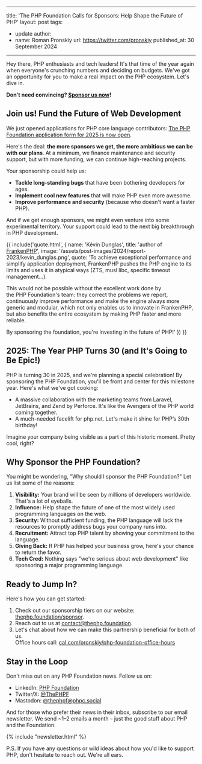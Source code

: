 
---
title: 'The PHP Foundation Calls for Sponsors: Help&nbsp;Shape the Future of PHP'
layout: post
tags:
  - update
author:
  - name: Roman Pronskiy
    url: https://twitter.com/pronskiy 
published_at: 30 September 2024

---

Hey there, PHP enthusiasts and tech leaders\! It's that time of the year again when everyone's crunching numbers and deciding on budgets. We've got an opportunity for you to make a real impact on the PHP ecosystem. Let's dive in.

**Don't need convincing? [Sponsor us now](https://thephp.foundation/sponsor/)!**

## Join us\! Fund the Future of Web Development

We just opened applications for PHP core language contributors: [The PHP Foundation application form for 2025 is now open](https://thephp.foundation/blog/2024/09/17/application-form-2025/).

Here's the deal: **the more sponsors we get, the more ambitious we can be with our plans**. At a minimum, we finance maintenance and security support, but with more funding, we can continue high-reaching projects.

Your sponsorship could help us:

* **Tackle long-standing bugs** that have been bothering developers for ages.
* **Implement cool new features** that will make PHP even more awesome.
* **Improve performance and security** (because who doesn't want a faster PHP).

And if we get enough sponsors, we might even venture into some experimental territory. Your support could lead to the next big breakthrough in PHP development.

{{ include('quote.html', {
name: 'Kévin Dunglas',
title: 'author of [FrankenPHP](https://frankenphp.dev/)',
image: '/assets/post-images/2024/report-2023/kevin_dunglas.png',
quote: 'To achieve exceptional performance and simplify application deployment, FrankenPHP pushes the PHP engine to its limits and uses it in atypical ways (ZTS, musl libc, specific timeout management...). 

This would not be possible without the excellent work done by the&nbsp;PHP&nbsp;Foundation\'s team: they correct the problems we report, continuously improve performance and make the engine always more generic and modular, which not only enables us to innovate in FrankenPHP, but also benefits the entire ecosystem by making PHP faster and more reliable.

By sponsoring the foundation, you\'re investing in the future of PHP!'
}) }}

## 2025: The Year PHP Turns 30 (and It's Going to Be Epic\!)

PHP is turning 30 in 2025, and we're planning a special celebration\! By sponsoring the PHP Foundation, you'll be front and center for this milestone year. Here's what we've got cooking:

* A massive collaboration with the marketing teams from Laravel, JetBrains, and Zend by Perforce. It's like the Avengers of the PHP world coming together.
* A much-needed facelift for php.net. Let's make it shine for PHP’s 30th birthday\!

Imagine your company being visible as a part of this historic moment. Pretty cool, right?

## Why Sponsor the PHP Foundation?

You might be wondering, "Why should I sponsor the PHP Foundation?" Let us list some of the reasons:

1. **Visibility:** Your brand will be seen by millions of developers worldwide. That's a lot of eyeballs.
2. **Influence:** Help shape the future of one of the most widely used programming languages on the web.
3. **Security:** Without sufficient funding, the PHP language will lack the resources to promptly address bugs your company runs into.
4. **Recruitment:** Attract top PHP talent by showing your commitment to the language.
5. **Giving Back:** If PHP has helped your business grow, here's your chance to return the favor.
6. **Tech Cred:** Nothing says "we're serious about web development" like sponsoring a major programming language.

## Ready to Jump In?

Here's how you can get started:

1. Check out our sponsorship tiers on our website: [thephp.foundation/sponsor](https://thephp.foundation/sponsor/).
2. Reach out to us at [contact@thephp.foundation](mailto:contact@thephp.foundation).
3. Let's chat about how we can make this partnership beneficial for both of us.  
   Office hours call: [cal.com/pronskiy/php-foundation-office-hours](http://cal.com/pronskiy/php-foundation-office-hours)

## Stay in the Loop

Don't miss out on any PHP Foundation news. Follow us on:

* LinkedIn: [PHP Foundation](https://www.linkedin.com/company/phpfoundation)
* Twitter/X: [@ThePHPF](https://x.com/thephpf)
* Mastodon: [@thephpf@phpc.social](https://phpc.social/@thephpf)


And for those who prefer their news in their inbox, subscribe to our email newsletter. We send ~1–2 emails a month – just the good stuff about PHP and the Foundation.

{% include "newsletter.html" %}

P.S. If you have any questions or wild ideas about how you'd like to support PHP, don't hesitate to reach out. We're all ears.  
